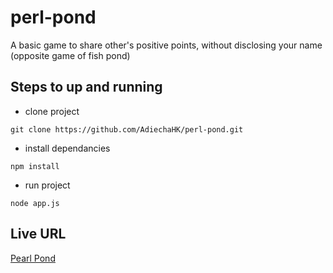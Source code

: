# perl-pond
A basic game to share other's positive points, without disclosing your name (opposite game of fish pond)


## Steps to up and running

- clone project
```
git clone https://github.com/AdiechaHK/perl-pond.git
```

- install dependancies
```
npm install
```

- run project
```
node app.js
```

## Live URL

[Pearl Pond](https://pearlpond.herokuapp.com/)
